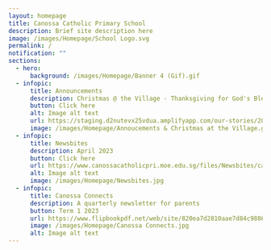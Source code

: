 ```yaml
---
layout: homepage
title: Canossa Catholic Primary School
description: Brief site description here
image: /images/Homepage/School Logo.svg
permalink: /
notification: ""
sections:
  - hero:
      background: /images/Homepage/Banner 4 (Gif).gif
  - infopic:
      title: Announcements
      description: Christmas @ the Village - Thanksgiving for God's Blessings
      button: Click here
      alt: Image alt text
      url: https://staging.d2nutevx25vdua.amplifyapp.com/our-stories/2022-Events/permalink/Christmas-at-the-Village/
      image: /images/Homepage/Annoucements & Christmas at the Village.gif
  - infopic:
      title: Newsbites
      description: April 2023
      button: Click here
      url: https://www.canossacatholicpri.moe.edu.sg/files/Newsbites/canossa%20newsbites%20april%202023.pdf
      alt: Image alt text
      image: /images/Homepage/Newsbites.jpg
  - infopic:
      title: Canossa Connects
      description: A quarterly newsletter for parents
      button: Term 1 2023
      url: https://www.flipbookpdf.net/web/site/820ea7d2810aae7d84c98860aceeec108049d0df202303.pdf.html
      image: /images/Homepage/Canossa Connects.jpg
      alt: Image alt text
---
```

